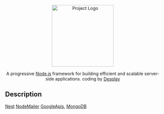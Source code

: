 <p align="center">
    <img src="https://drive.google.com/uc?export=view&id=1frXwp9PixpC0mE6UtaUp_RqooUkUFuA6" width="200" alt="Project Logo">
</p>
  <p align="center">A progressive <a href="http://nodejs.org" target="_blank">Node.js</a> framework for building efficient and scalable server-side applications. coding by <a href="https://github.com/Desplay" targer="_blank">Desplay</a></p>

## Description

[Nest](https://github.com/nestjs/nest)
[NodeMailer](https://nodemailer.com/about/)
[GoogleApis](https://console.cloud.google.com/welcome), [MongoDB]()
